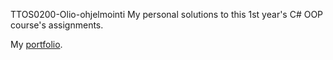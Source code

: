 TTOS0200-Olio-ohjelmointi
My personal solutions to this 1st year's C# OOP course's assignments.

My [portfolio](https://student.labranet.jamk.fi/~L2912/).
